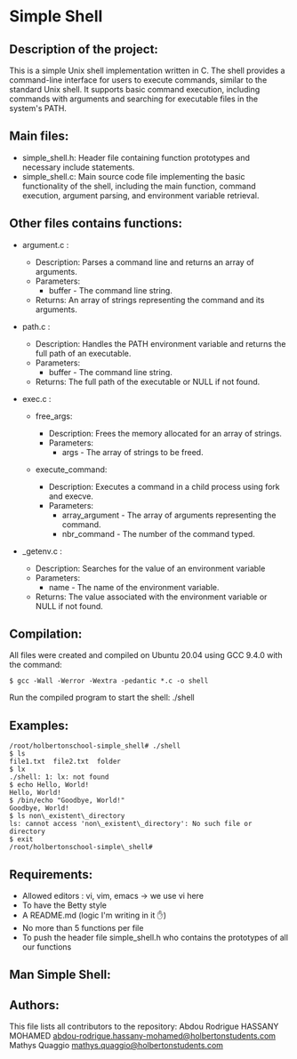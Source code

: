 Simple Shell
============

## Description of the project:

This is a simple Unix shell implementation written in C. The shell provides a command-line interface for users to execute commands, similar to the standard Unix shell. It supports basic command execution, including commands with arguments and searching for executable files in the system's PATH.

## Main files:

- simple\_shell.h: Header file containing function prototypes and necessary include statements.
- simple\_shell.c: Main source code file implementing the basic functionality of the shell, including the main function, command execution, argument parsing, and environment variable retrieval.

## Other files contains functions:

- argument.c :
    - Description: Parses a command line and returns an array of arguments.
    - Parameters: 
        - buffer - The command line string.
    - Returns: An array of strings representing the command and its arguments.

- path.c :
    - Description: Handles the PATH environment variable and returns the full path of an executable.
    - Parameters: 
        - buffer - The command line string.
    - Returns: The full path of the executable or NULL if not found.

- exec.c : 
    - free\_args:
        - Description: Frees the memory allocated for an array of strings.
        - Parameters: 
            - args - The array of strings to be freed.

    - execute\_command:
        - Description: Executes a command in a child process using fork and execve.
        - Parameters:
            - array_argument - The array of arguments representing the command.
            - nbr_command - The number of the command typed.

- _getenv.c :
    - Description: Searches for the value of an environment variable
    - Parameters:
        - name - The name of the environment variable.
    - Returns: The value associated with the environment variable or NULL if not found.

## Compilation:

All files were created and compiled on Ubuntu 20.04 using GCC 9.4.0 with the command:
```
$ gcc -Wall -Werror -Wextra -pedantic *.c -o shell
```
Run the compiled program to start the shell: ./shell

## Examples:

```
/root/holbertonschool-simple_shell# ./shell
$ ls
file1.txt  file2.txt  folder
$ lx
./shell: 1: lx: not found
$ echo Hello, World!
Hello, World!
$ /bin/echo "Goodbye, World!"
Goodbye, World!
$ ls non\_existent\_directory
ls: cannot access 'non\_existent\_directory': No such file or directory
$ exit
/root/holbertonschool-simple\_shell#
```

## Requirements:

- Allowed editors : vi, vim, emacs -> we use vi here
- To have the Betty style
- A README.md (logic I'm writing in it :hand:)
- No more than 5 functions per file
- To push the header file simple\_shell.h who contains the prototypes of all our functions

## Man Simple Shell:



## Authors:

This file lists all contributors to the repository:
Abdou Rodrigue HASSANY MOHAMED <abdou-rodrigue.hassany-mohamed@holbertonstudents.com>
Mathys Quaggio <mathys.quaggio@holbertonstudents.com>
